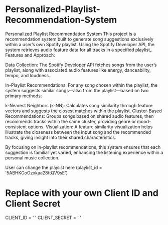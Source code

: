 # Personalized-Playlist-Recommendation-System
 Personalized Playlist Recommendation System  This project is a recommendation system built to generate song suggestions exclusively within a user’s own Spotify playlist. Using the Spotify Developer API, the system retrieves audio feature data for all tracks in a specified playlist,.
Features and Approach:

Data Collection: The Spotify Developer API fetches songs from the user’s playlist, along with associated audio features like energy, danceability, tempo, and loudness.

In-Playlist Recommendations: For any song chosen within the playlist, the system suggests similar songs—also from the playlist—based on two primary methods:

k-Nearest Neighbors (k-NN): Calculates song similarity through feature vectors and suggests the closest matches within the playlist.
Cluster-Based Recommendations: Groups songs based on shared audio features, then recommends tracks within the same cluster, providing genre or mood-consistent options.
Visualization: A feature similarity visualization helps illustrate the closeness between the input song and the recommended tracks, giving insight into their shared characteristics.

By focusing on in-playlist recommendations, this system ensures that each suggestion is familiar yet varied, enhancing the listening experience within a personal music collection.


User can change the playlist here
(playlist_id = '5ABHKGoOzxkaa28ttQV9sE')
# Replace with your own Client ID and Client Secret
CLIENT_ID = ' '
CLIENT_SECRET = ' '
